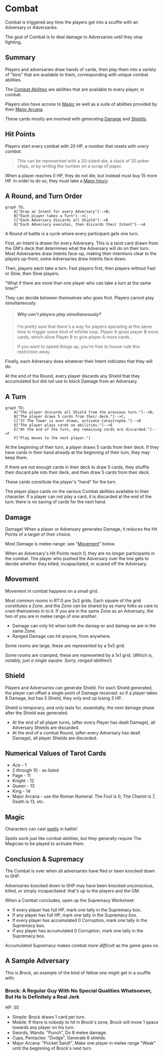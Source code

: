 # Combat
Combat is triggered any time the players get into a scuffle with an Adversary or Adversaries.

The goal of Combat is to deal damage to Adversaries until they stop fighting.

## Summary
Players and adversaries draw hands of cards, then play them into a variety of "bins" that are available to them, corresponding
with unique combat abilities.

The [Combat Abilities](/generated/printables/combat.html) are abilities that are available to every player, in combat.

Players also have access to [Magic](./magic.md) as well as a suite of abilities provided by their [Major Arcana](./choosing_major_arcana.md).

These cards mostly are involved with generating [Damage](#damage) and [Shields](#shield).

## Hit Points
Players start every combat with 20 HP, a number that resets with _every combat_.

> This can be represented with a 20-sided-die, a stack of 20 poker chips, or by writing the number on a scrap of paper.

When a player reaches 0 HP, they do not die, but instead must buy 15 more HP. In order to do so, they
must take a [Major Injury](./injuries.md).

## A Round, and Turn Order

```mermaid
graph TD;
    A["Draw an Intent for every Adversary"]-->B;
    B["Each player takes a Turn"]-->C;
    C["Each Adversary discards all Shield"]-->D
    D["Each Adversary executes, then discards their Intent"]-->A
```

A Round of battle is a cycle where every participant gets one turn.

First, an Intent is drawn for every Adversary. This is a tarot card drawn from the GM's deck
that determines what the Adversary will do on their turn.
Most Adversaries draw Intents face-up, making their intentions clear to the players up-front,
some Adversaries draw Intents face down.

Then, players each take a turn. Fast players first, then players without Fast or Slow, then Slow players.

"What if there are more than one player who can take a turn at the same time?"

They can decide between themselves who goes first. Players cannot play simultaneously.

> ##### Why _can't_ players play simultaneously?
> I'm pretty sure that there's a way for players operating at the same time to trigger some kind of infinite loop.
> Player A gives player B more cards, which allow Player B to give player A more cards...
>
> If you want to speed things up, you're free to house-rule this restriction away.

Finally, each Adversary does whatever their Intent indicates that they will do.

At the end of the Round, every player discards any Shield that they accumulated but did not use to block Damage from an Adversary.

## A Turn

```mermaid
graph TD;
    A["The player discards all Shield from the previous turn."]-->B;
    B["The player draws 5 cards from their deck."]-->C;
    C["If The Tower is ever drawn, activate Catastrophe."]-->D
    D["The player plays cards on abilities."]-->E
    E["At the end of the turn, any remaining cards are discarded."]-->F
    F["Play moves to the next player."]
```

At the beginning of their turn, a player draws 5 cards from their deck.
If they have cards in their hand already at the beginning of their turn, they may keep them.

If there are not enough cards in their deck to draw 5 cards,
they shuffle their discard pile into their deck, and then draw 5 cards from their deck.

These cards constitute the player's "hand" for the turn.

The player plays cards on the various Combat abilities available to their character.
If a player can not play a card, it is discarded at the end of the turn: there is no saving of cards for the next hand.

## Damage

Damage! When a player or Adversary generates Damage, it reduces the Hit Points of a target of their choice.

Most Damage is melee-range: see "[Movement](#movement)" below.

When an Adversary's Hit Points reach 0, they are no longer participants in the combat. The player who pushed the Adversary
over the line gets to decide whether they killed, incapacitated, or scared off the Adversary.

## Movement

Movement in combat happens on a small grid.

Most common rooms in RT:0 are 3x3 grids. Each square of the grid constitutes a Zone, and the Zone can
be shared by as many folks as care to cram themselves in to it. If you are in the same Zone as an Adversary,
the two of you are in melee range of one another.

* Damage can only hit when both the damag-er and damag-ee are in the same Zone.
* Ranged Damage can hit anyone, from anywhere.

Some rooms are large, these are represented by a 5x5 grid.

Some rooms are cramped, these are represented by a 1x1 grid. (_Which is, notably, just a single square. Sorry, ranged abilities!_)

## Shield

Players and Adversaries can generate Shield. For each Shield generated, the player can offset a single point of Damage received:
so if a player takes 8 Damage, but has 5 Shield, they only end up losing 3 HP.

Shield is temporary, and only lasts for, essentially, the next damage phase after the Shield was generated.

* At the end of all player turns, (after every Player has dealt Damage), all Adversary Shields are discarded.
* At the end of a combat Round, (after every Adversary has dealt Damage), all player Shields are discarded.

## Numerical Values of Tarot Cards

* Ace - 1
* 2 through 10 - as listed
* Page - 11
* Knight - 12
* Queen - 13
* King - 14
* Major Arcana - use the Roman Numeral: The Fool is 0, The Chariot is 7, Death is 13, etc.

## Magic
Characters can cast [spells](./magic.md) in battle!

Spells work just like combat abilities, but they generally require The Magician to be played to activate them.

## Conclusion & Supremacy

The Combat is over when all adversaries have fled or been knocked down to 0HP.

Adversaries knocked down to 0HP may have been knocked unconscious, killed, or simply incapacitated: that's
up to the players and the GM.

When a Combat concludes, open up the Supremacy Worksheet:
* If every player has full HP, mark one tally in the Supremacy box.
* If any player has full HP, mark one tally in the Supremacy box.
* If every player has accumulated 0 Corruption, mark one tally in the Supremacy box.
* If any player has accumulated 0 Corruption, mark one tally in the Supremacy box.

Accumulated Supremacy makes combat _more difficult_ as the game goes on.

## A Sample Adversary
This is _Brock_, an example of the kind of fellow one might get in a scuffle with:

### Brock: A Regular Guy With No Special Qualities Whatsoever, But He Is Definitely a Real Jerk
HP: 30

* Simple: Brock draws 1 card per turn.
* Mobile: If there is nobody to hit in Brock's zone, Brock will move 1 space towards any player on his turn.
* Swords, Wands: "Punch", Do 8 melee damage.
* Cups, Pentacles: "Dodge", Generate 6 shields.
* Major Arcana: "Pocket Sand!", Make one player in melee range "Weak" until the beginning of Brock's next turn.